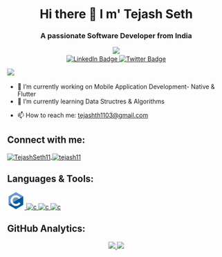 ### <h1 align="center"> Hi there 👋 I m' Tejash Seth </h1>
<h3 align="center"> A passionate Software Developer from India </h3>
<div id="header" align="center">
  <img src="https://media.giphy.com/media/M9gbBd9nbDrOTu1Mqx/giphy.gif" width="100"/>
</div>

<div id="badges" align="center">
  <a href="https://www.linkedin.com/in/tejashseth11/">
    <img src="https://img.shields.io/badge/LinkedIn-blue?style=for-the-badge&logo=linkedin&logoColor=white" alt="LinkedIn Badge"/>
  </a>
  <a href="https://twitter.com/Tejash_Seth">
    <img src="https://img.shields.io/badge/Twitter-blue?style=for-the-badge&logo=twitter&logoColor=white" alt="Twitter Badge"/>
  </a>
</div>

![](https://komarev.com/ghpvc/?username=Tejash11&style=plastic-square)

<!-- **Tejash11/Tejash11** is a ✨ _special_ ✨ repository because its `README.md` (this file) appears on your GitHub profile. -->

<!-- Here are some ideas to get you started: -->

- 🔭 I’m currently working on Mobile Application Development- Native & Flutter
- 🌱 I’m currently learning Data Structres & Algorithms
<!-- - 👯 I’m looking to collaborate on ...
- 🤔 I’m looking for help with ... -->
<!-- - 💬 Ask me about ... -->
- 📫 How to reach me: tejashth1103@gmail.com
<!-- - 😄 Pronouns: ...
- ⚡ Fun fact: ... -->
<h2> Connect with me: </h2>
<p align="left" dir="auto">
<a href="https://www.linkedin.com/in/tejashseth11/" rel="nofollow">
  <img align="center" src="https://raw.githubusercontent.com/rahuldkjain/github-profile-readme-generator/master/src/images/icons/Social/linked-in-alt.svg" alt="TejashSeth11" height="30" width="40" style="max-width: 100%;">
</a>
<a href="https://twitter.com/Tejash_Seth" rel="nofollow">
  <img align="center" src="https://raw.githubusercontent.com/rahuldkjain/github-profile-readme-generator/master/src/images/icons/Social/twitter.svg" alt="tejash11" height="30" width="40" style="max-width: 100%;">
</a>
</p>
<h2> Languages & Tools: </h2>
<a href="https://www.cprogramming.com/" rel="nofollow">
  <img src="https://raw.githubusercontent.com/devicons/devicon/master/icons/c/c-original.svg" alt="c" width="40" height="40" style="max-width: 100%;">
</a>
<a href="https://docs.flutter.dev/" rel="nofollow">
  <img src="https://cdn.iconscout.com/icon/free/png-512/flutter-2038877-1720090.png?f=avif&w=512" alt="c" width="40" height="40" style="max-width: 100%;">
</a>
<a href="https://developer.android.com/docs" rel="nofollow">
  <img src="https://img.icons8.com/fluency/48/000000/android-os.png?f=avif&w=512" alt="c" width="40" height="40" style="max-width: 100%;">
</a>
<a href="https://firebase.google.com/" rel="nofollow">
  <img src="https://img.icons8.com/color/48/000000/firebase.png?f=avif&w=512" alt="c" width="40" height="40" style="max-width: 100%;">
</a>

<h2> GitHub Analytics: </h2>
<p align="center" dir="auto">
  <a href="https://github.com/Tejash11/">
    <img height="180em" src="https://github-readme-stats-eight-theta.vercel.app/api?username=Tejash11&amp;show_icons=true&amp;theme=algolia&amp;include_all_commits=true&amp;count_private=true" style="max-width: 100%;">
    <img height="180em" src="https://github-readme-stats-eight-theta.vercel.app/api/top-langs/?username=tushar5526&amp;layout=compact&amp;langs_count=8&amp;theme=algolia" style="max-width: 100%;">
  </a>
</p>
<!-- <picture>
<source 
  srcset="https://github-readme-stats.vercel.app/api?username=Tejash11&show_icons=true&theme=dark"
  media="(prefers-color-scheme: dark)"
/>
<source
  srcset="https://github-readme-stats.vercel.app/api?username=Tejash11&show_icons=true"
  media="(prefers-color-scheme: light), (prefers-color-scheme: no-preference)"
/>
<img src="https://github-readme-stats.vercel.app/api?username=Tejash11&show_icons=true" />
</picture> -->
